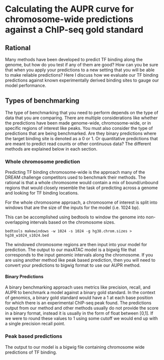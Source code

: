 # Calculating the AUPR curve for chromosome-wide predictions against a ChIP-seq gold standard

## Rational

Many methods have been developed to predict TF binding along the genome, but how do you test if any of them are good? How can you be sure that when you apply your predictions to a new setting that you will be able to make reliable predictions? Here I discuss how we evaluate our TF binding predictions against known experimentally derived binding sites to gauge our model performance. 

## Types of benchmarking

The type of benchmarking that you need to perform depends on the type of data that you are comparing. There are multiple considerations like whether the predictions have been made genome-wide, chromosome-wide, or in specific regions of interest like peaks. You must also consider the type of predictions that are being benchmarked. Are they binary predictions where the target binding site is denoted as a 0 or 1. Or quantitative predictions that are meant to predict read counts or other continuous data? The different methods are explained below in each section.

### Whole chromosome prediction

Predicting TF binding chromosome-wide is the approach many of the DREAM challenge competitors used to benchmark their methods. The rational is that a whole chromosome would contain a mix of bound/unbound regions that would closely resemble the task of predicting across a genome and looking for TF binding locations.

For the whole chromosome approach, a chromosome of interest is split into windows that are the size of the inputs for the model (i.e. 1024 bp). 

This can be accomplished using bedtools to window the genome into non-overlapping intervals based on the chromosome sizes.

```bedtools makewindows -w 1024 -s 1024 -g hg38.chrom.sizes > hg38_w1024_s1024.bed```

The windowed chromosome regions are then input into your model for prediction. The output to our maxATAC model is a bigwig file that corresponds to the input genomic intervals along the chromosome. If you are using another method like peak based prediction, then you will need to convert your predictions to bigwig format to use our AUPR method.

#### Binary Predictions

A binary benchmarking approach uses metrics like precision, recall, and AUPR to benchmark a model against a binary gold standard. In the context of genomics, a binary gold standard would have a 1 at each base position for which there is an experimental ChIP-seq peak found. The predictions output from our method and other methods usually do not provide the score in a binary format, instead it is usually in the form of float between [0,1]. If we were to round these values to 1 using some cutoff we would end up with a single precision recall point. 

### Peak based predictions

The output to our model is a bigwig file containing chromosome wide predictions of TF binding. 
